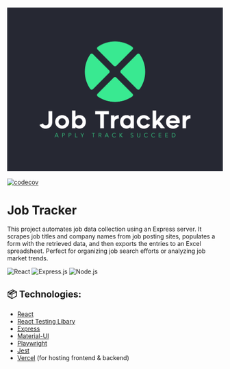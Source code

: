 ![Brand Logo](client/public/BrandLogo.png)

[![codecov](https://codecov.io/gh/somramnani/job-tracker/graph/badge.svg?token=MAmPD7gIAD)](https://codecov.io/gh/somramnani/job-tracker)

# Job Tracker
This project automates job data collection using an Express server. It scrapes job titles and company names from job posting sites, populates a form with the retrieved data, and then exports the entries to an Excel spreadsheet. Perfect for organizing job search efforts or analyzing job market trends.

![React](https://img.shields.io/badge/React-61DAFB?style=for-the-badge&logo=react&logoColor=white)
![Express.js](https://img.shields.io/badge/Express.js-000000?style=for-the-badge&logo=express&logoColor=white)
![Node.js](https://img.shields.io/badge/Node.js-339933?style=for-the-badge&logo=nodedotjs&logoColor=white)


## 📦 Technologies:
- [React](https://reactjs.org/)
- [React Testing Libary](https://testing-library.com/)
- [Express](https://expressjs.com/)
- [Material-UI](https://material-ui.com/)
- [Playwright](https://playwright.dev/)
- [Jest](https://jestjs.io/)
- [Vercel](https://vercel.com/) (for hosting frontend & backend)
